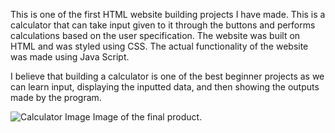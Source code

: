 This is one of the first HTML website building projects I have made. This is a calculator that can take input given to it through the buttons and performs calculations based on the user specification. The website was built on HTML and was styled using CSS. The actual functionality of the website was made using Java Script.

I believe that building a calculator is one of the best beginner projects as we can learn input, displaying the inputted data, and then showing the outputs made by the program.

![Calculator Image](https://github.com/user-attachments/assets/6b8e1844-922b-4d4e-ae09-97dd21208b87)
Image of the final product.
